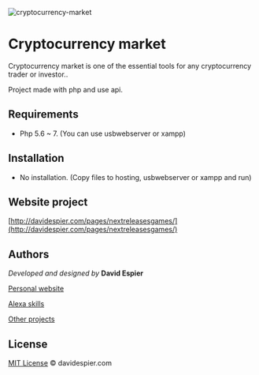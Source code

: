 ![cryptocurrency-market](http://davidespier.com/img/appweb/mercadocriptomonedas.png)

# Cryptocurrency market

Cryptocurrency market is one of the essential tools for any cryptocurrency trader or investor..

Project made with php and use api.

## Requirements

- Php 5.6 ~ 7. (You can use usbwebserver or xampp)

## Installation

- No installation. (Copy files to hosting, usbwebserver or xampp and run)


## Website project

[http://davidespier.com/pages/nextreleasesgames/](http://davidespier.com/pages/nextreleasesgames/)


## Authors

 *Developed and designed by*  **David Espier**


[Personal website](https://davidespier.com)

[Alexa skills](https://www.amazon.es/s?k=davidespier&i=alexa-skills)
        
[Other projects](https://github.com/davidespier?tab=repositories)


## License


[MIT License](https://choosealicense.com/licenses/mit/) © davidespier.com
